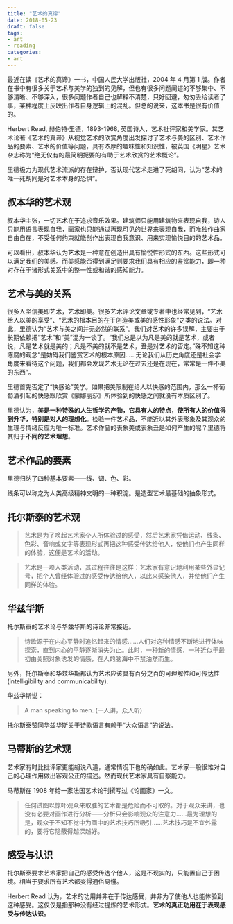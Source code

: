 ```yaml
---
title: "艺术的真谛"
date: 2018-05-23
draft: false
tags:
- art
- reading
categories:
- art
---
```


最近在读《艺术的真谛》一书，中国人民大学出版社，2004 年 4 月第 1 版。作者在书中有很多关于艺术与美学的独到的见解，但也有很多问题阐述的不够集中、不够清晰、不够深入，很多问题作者自己也解释不清楚，只好回避，匆匆丢给读者了事，某种程度上反映出作者自身逻辑上的混乱。但总的说来，这本书是很有价值的。

Herbert Read, 赫伯特·里德，1893-1968, 英国诗人，艺术批评家和美学家。其艺术论著《艺术的真谛》从视觉艺术的欣赏角度出发探讨了艺术与美的区别、艺术作品的要素、艺术的价值等问题，具有浓厚的趣味性和知识性，被英国《明星》艺术杂志称为“绝无仅有的最简明扼要的有助于艺术欣赏的艺术概论”。

里德极力为现代艺术流派的存在辩护，否认现代艺术走进了死胡同，认为“艺术的唯一死胡同是对艺术本身的恐惧”。

## 叔本华的艺术观

叔本华主张，一切艺术在于追求音乐效果。建筑师只能用建筑物来表现自我，诗人只能用语言表现自我，画家也只能通过再现可见的世界来表现自我，而唯独作曲家自由自在，不受任何约束就能创作出表现自我意识、用来实现愉悦目的的艺术品。

可以看出，叔本华认为艺术是一种意在创造出具有愉悦性形式的东西。这些形式可以满足我们的美感。而美感能否得到满足则要求我们具有相应的鉴赏能力，即一种对存在于诸形式关系中的整一性或和谐的感知能力。

## 艺术与美的关系

很多人坚信美即艺术，艺术即美。很多艺术评论文章或专著中也经常见到，“艺术给人以美的享受”、“艺术的根本目的在于创造美或美的感性形象”之类的说法。对此，里德认为“艺术与美之间并无必然的联系”。我们对艺术的许多误解，主要由于长期依赖把“艺术”和“美”混为一谈了。“我们总是以为凡是美的就是艺术，或者说，凡是艺术就是美的；凡是不美的就不是艺术，丑是对艺术的否定。”殊不知这种陈腐的观念“是妨碍我们鉴赏艺术的根本原因……无论我们从历史角度还是社会学角度来看待这个问题，我们都会发现艺术无论在过去还是在现在，常常是一件不美的东西”。

里德首先否定了“快感论”美学。如果把美限制在给人以快感的范围内，那么一杯葡萄酒引起的快感跟欣赏《蒙娜丽莎》所体验到的快感之间就没有本质区别了。

里德认为，**美是一种特殊的人生哲学的产物，它具有人的特点，使所有人的价值得到升华，特别是对人的理想化**。检验一件艺术品，不能近以其外表形象及其观众的生理与情绪反应为唯一标准。艺术作品的表象美或表象丑是如何产生的呢？里德将其归于**不同的艺术理想**。

## 艺术作品的要素

里德归纳了四种基本要素——线、调、色、彩。

线条可以称之为人类高级精神文明的一种积淀。是造型艺术最基础的抽象形式。

## 托尔斯泰的艺术观

> 艺术是为了唤起艺术家个人所体验过的感受，然后艺术家凭借运动、线条、色彩、音响或文字等表现形式再把这种感受传达给他人，使他们也产生同样的体验，这便是艺术的活动。

> 艺术是一项人类活动，其过程往往是这样：艺术家有意识地利用某些外显记号，把个人曾经体验过的感受传达给他人，以此来感染他人，并使他们产生同样的体验。

## 华兹华斯

托尔斯泰的艺术论与华兹华斯的诗论非常接近。

> 诗歌源于在内心平静时追忆起来的情感……人们对这种情感不断地进行体味探索，直到内心的平静逐渐消失为止。此时，一种新的情感，一种近似于最初由关照对象诱发的情感，在人的脑海中不禁油然而生。


另外，托尔斯泰和华兹华斯都认为艺术应该具有百分之百的可理解性和可传达性(intelligibility and communicability).

华兹华斯说：

> A man speaking to men. (一人讲，众人听)

托尔斯泰赞同华兹华斯关于诗歌语言有赖于“大众语言”的说法。

## 马蒂斯的艺术观

艺术家有时比批评家更能胡说八道，通常情况下也的确如此。艺术家一般很难对自己的心理作用做出客观公正的描述。然而现代艺术家具有自察能力。

马蒂斯在 1908 年给一家法国艺术论刊撰写过《论画家》一文。

> 任何试图以惊吓观众来取胜的艺术都是危险而不可取的。对于观众来讲，也没有必要对画作进行分析——分析只会影响观众的注意力……最为理想的是，观众于不知不觉中为画中的艺术技巧所吸引……艺术技巧是不宜外露的，要将它隐蔽得越深越好。

## 感受与认识

托尔斯泰要求艺术家把自己的感受传达个他人，这是不现实的，只能置自己于困境。相当于要求所有艺术都变得通俗易懂。

Herbert Read 认为，艺术的功用并非在于传达感受，并非为了使他人也能体验到这种感受。这仅仅是指那种没有经过提炼的艺术形式。**艺术的真正功用在于表现感受与传达认识。**
